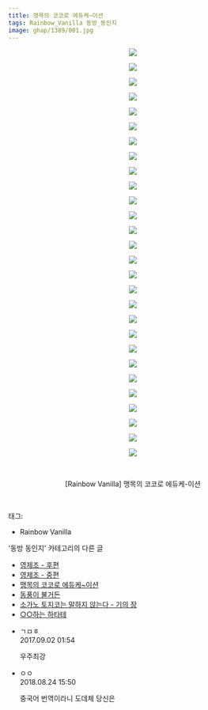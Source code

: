 ```yaml
---
title: 맹목의 코코로 에듀케~이션
tags: Rainbow_Vanilla 동방_동인지
image: ghap/1389/001.jpg
---
```

<div class="article">
<p style="text-align: center; clear: none; float: none;"><img src="{{ site.nasurl }}/ghap/1389/001.jpg"/></p>
<p style="text-align: center; clear: none; float: none;"><img src="{{ site.nasurl }}/ghap/1389/002.jpg"/></p>
<p style="text-align: center; clear: none; float: none;"><img src="{{ site.nasurl }}/ghap/1389/003.jpg"/></p>
<p style="text-align: center; clear: none; float: none;"><img src="{{ site.nasurl }}/ghap/1389/004.jpg"/></p>
<p style="text-align: center; clear: none; float: none;"><img src="{{ site.nasurl }}/ghap/1389/005.jpg"/></p>
<p style="text-align: center; clear: none; float: none;"><img src="{{ site.nasurl }}/ghap/1389/006.jpg"/></p>
<p style="text-align: center; clear: none; float: none;"><img src="{{ site.nasurl }}/ghap/1389/007.jpg"/></p>
<p style="text-align: center; clear: none; float: none;"><img src="{{ site.nasurl }}/ghap/1389/008.jpg"/></p>
<p style="text-align: center; clear: none; float: none;"><img src="{{ site.nasurl }}/ghap/1389/009.jpg"/></p>
<p style="text-align: center; clear: none; float: none;"><img src="{{ site.nasurl }}/ghap/1389/010.jpg"/></p>
<p style="text-align: center; clear: none; float: none;"><img src="{{ site.nasurl }}/ghap/1389/011.jpg"/></p>
<p style="text-align: center; clear: none; float: none;"><img src="{{ site.nasurl }}/ghap/1389/012.jpg"/></p>
<p style="text-align: center; clear: none; float: none;"><img src="{{ site.nasurl }}/ghap/1389/013.jpg"/></p>
<p style="text-align: center; clear: none; float: none;"><img src="{{ site.nasurl }}/ghap/1389/014.jpg"/></p>
<p style="text-align: center; clear: none; float: none;"><img src="{{ site.nasurl }}/ghap/1389/015.jpg"/></p>
<p style="text-align: center; clear: none; float: none;"><img src="{{ site.nasurl }}/ghap/1389/016.jpg"/></p>
<p style="text-align: center; clear: none; float: none;"><img src="{{ site.nasurl }}/ghap/1389/017.jpg"/></p>
<p style="text-align: center; clear: none; float: none;"><img src="{{ site.nasurl }}/ghap/1389/018.jpg"/></p>
<p style="text-align: center; clear: none; float: none;"><img src="{{ site.nasurl }}/ghap/1389/019.jpg"/></p>
<p style="text-align: center; clear: none; float: none;"><img src="{{ site.nasurl }}/ghap/1389/020.jpg"/></p>
<p style="text-align: center; clear: none; float: none;"><img src="{{ site.nasurl }}/ghap/1389/021.jpg"/></p>
<p style="text-align: center; clear: none; float: none;"><img src="{{ site.nasurl }}/ghap/1389/022.jpg"/></p>
<p style="text-align: center; clear: none; float: none;"><img src="{{ site.nasurl }}/ghap/1389/023.jpg"/></p>
<p style="text-align: center; clear: none; float: none;"><img src="{{ site.nasurl }}/ghap/1389/024.jpg"/></p>
<p style="text-align: center; clear: none; float: none;"><img src="{{ site.nasurl }}/ghap/1389/025.jpg"/></p>
<p style="text-align: center; clear: none; float: none;"><img src="{{ site.nasurl }}/ghap/1389/026.jpg"/></p>
<p style="text-align: center; clear: none; float: none;"><img src="{{ site.nasurl }}/ghap/1389/027.jpg"/></p>
<p style="text-align: center; clear: none; float: none;"><img src="{{ site.nasurl }}/ghap/1389/028.jpg"/></p>
<p style="text-align: center; clear: none; float: none;"><br/></p>
<p style="text-align: center; clear: none; float: none;">[Rainbow Vanilla] 맹목의 코코로 에듀케-이션</p>
<p><br/></p>
</div><div class="tagTrail">
<p>태그: </p>
<ul>
<li>Rainbow Vanilla</li>
</ul>
</div><div class="another">
<p>'동방 동인지' 카테고리의 다른 글</p>
<ul>
<li><a href="/2016-08-07-ghap_1391">영제조 - 후편</a></li>
<li><a href="/2016-08-07-ghap_1390">영제조 - 중편</a></li>
<li><a href="/2016-08-07-ghap_1389">맹목의 코코로 에듀케~이션</a></li>
<li><a href="/2016-08-07-ghap_1388">동풍이 불거든</a></li>
<li><a href="/2016-08-06-ghap_1387">소가노 토지코는 말하지 않는다 - 기의 장</a></li>
<li><a href="/2016-08-06-ghap_1386">○○하는 하타테</a></li>
</ul>
</div><div class="cb_module cb_fluid">
<div class="cb_wrt cb_profile">
<div class="comment">
<ul>
<li class="cb_thumb_off" id="comment15074041">
<div class="cb_comment_area">
<div class="cb_info_area">
<div class="cb_section">
<span class="cb_nick_name">ㄱㅁㅎ</span>
</div>
<div class="cb_section">
<span class="cb_date">2017.09.02 01:54 </span>
</div>
</div>
<div class="cb_dsc_comment">
<p class="cb_dsc">
											우주최강
										</p>
</div>
</div></li>
<li class="cb_thumb_off" id="comment15316502">
<div class="cb_comment_area">
<div class="cb_info_area">
<div class="cb_section">
<span class="cb_nick_name">ㅇㅇ</span>
</div>
<div class="cb_section">
<span class="cb_date">2018.08.24 15:50 </span>
</div>
</div>
<div class="cb_dsc_comment">
<p class="cb_dsc">
											중국어 번역이라니 도데체 당신은
										</p>
</div>
</div></li>
</ul>
</div>
</div><!-- commentList close -->
</div>